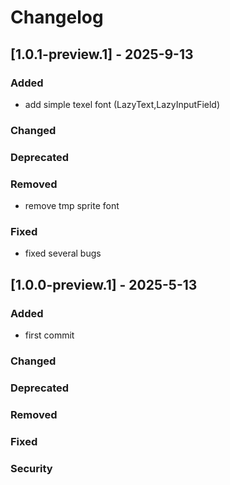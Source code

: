 # Changelog


## [1.0.1-preview.1] - 2025-9-13

### Added

- add simple texel font (LazyText,LazyInputField)

### Changed

### Deprecated

### Removed

- remove tmp sprite font

### Fixed

- fixed several bugs



## [1.0.0-preview.1] - 2025-5-13

### Added

- first commit

### Changed

### Deprecated

### Removed

### Fixed

### Security 
